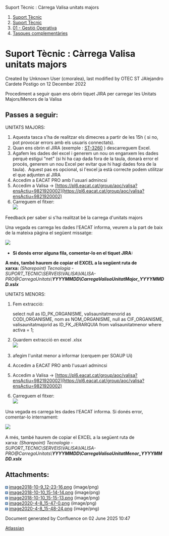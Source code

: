 Suport Tècnic : Càrrega Valisa unitats majors  

1.  [Suport Tècnic](index.html)
2.  [Suport Tècnic](13893782.html)
3.  [01 - Gestió Operativa](26313391.html)
4.  [Tasques complementàries](26313409.html)

Suport Tècnic : Càrrega Valisa unitats majors
=============================================

Created by Unknown User (cmoralea), last modified by OTEC ST JAlejandro Cardete Postigo on 12 December 2022

Procediment a seguir quan ens obrin tiquet JIRA per carregar les Unitats Majors/Menors de la Valisa

Passes a seguir:
----------------

UNITATS MAJORS:

1.  Aquesta tasca s'ha de realitzar els dimecres a partir de les 15h ( si no, pot provocar errors amb els usuaris connectats).
2.  Quan ens obrin el JIRA (exemple : [ST-3260](https://contacte.aoc.cat/browse/ST-3260) ) descarreguem Excel.
3.  Agafem les dades del excel i generem un nou on enganxem les dades perquè estigui "net" (si hi ha cap dada fora de la taula, donarà error el procés, generem un nou Excel per evitar que hi hagi dades fora de la taula).  Aquest pas es opcional, si l'excel ja està correcte podem utilitzar el que adjunten al JIRA
4.  Accedim a EACAT PRO amb l'usuari admincsi
5.  Accedim a Valisa → [https://pl6.eacat.cat/group/aoc/valisa?ensActiu=9821920002](https://pl6.eacat.cat/group/aoc/valisa?ensActiu=9821920002)
6.  Carreguem el fitxer:  
    ![](attachments/26313207/26315772.png)  
      
      
    

Feedback per saber si s'ha realitzat bé la carrega d'unitats majors

Una vegada es carrega les dades l'EACAT informa, veurem a la part de baix de la mateixa pàgina el següent missatge:  
  

![](attachments/26313207/26315667.png?effects=border-simple,blur-border,tape)  
  

*   **Si donés error alguna fila, comentar-lo en el tiquet JIRA:**

  

  

  

**A més, també haurem de copiar el EXCEL a la següent ruta de xarxa:** _(Sharepoint) Tecnologia - SUPORT\_TECNIC\\SERVEIS\\VALISA\\VALISA-PRO@CarregaUnitats\\**YYYYMMDD\\CarregaValisaUnitatMajor\_YYYYMMDD.xslx**_

  

UNITATS MENORS:

1.  Fem extracció:  
      
    
    select null                as ID\_PK\_ORGANISME,
           valisaunitatmenorid as CODI\_ORGANISME,
           nom                 as NOM\_ORGANISME,
           null                as CIF\_ORGANISME,
           valisaunitatmajorid as ID\_FK\_JERARQUIA
      from valisaunitatmenor
     where activa = 1;
    
2.  Guardem extracció en excel .xlsx  
    ![](attachments/26313207/36340704.png)
3.  afegim l'unitat menor a informar (cerquem per SOAUP Ui)
4.  Accedim a EACAT PRO amb l'usuari admincsi
5.  Accedim a Valisa → [https://pl6.eacat.cat/group/aoc/valisa?ensActiu=9821920002](https://pl6.eacat.cat/group/aoc/valisa?ensActiu=9821920002)
6.  Carreguem el fitxer:  
    ![](attachments/26313207/36340705.png)

  

Una vegada es carrega les dades l'EACAT informa. Si donés error, comentar-lo internament:

![](attachments/26313207/26315667.png?effects=border-simple,blur-border,tape)

  

A més, també haurem de copiar el EXCEL a la següent ruta de xarxa: _(Sharepoint) Tecnologia - SUPORT\_TECNIC\\SERVEIS\\VALISA\\VALISA-PRO@CarregaUnitats\\**YYYYMMDD\\CarregaValisaUnitatMenor\_YYYYMMDD.xslx**_

  

  

Attachments:
------------

![](images/icons/bullet_blue.gif) [image2018-10-9\_12-23-16.png](attachments/26313207/26315772.png) (image/png)  
![](images/icons/bullet_blue.gif) [image2018-10-10\_15-14-14.png](attachments/26313207/26315654.png) (image/png)  
![](images/icons/bullet_blue.gif) [image2018-10-10\_15-15-13.png](attachments/26313207/26315667.png) (image/png)  
![](images/icons/bullet_blue.gif) [image2020-4-8\_15-47-0.png](attachments/26313207/36340704.png) (image/png)  
![](images/icons/bullet_blue.gif) [image2020-4-8\_15-48-24.png](attachments/26313207/36340705.png) (image/png)  

Document generated by Confluence on 02 June 2025 10:47

[Atlassian](http://www.atlassian.com/)